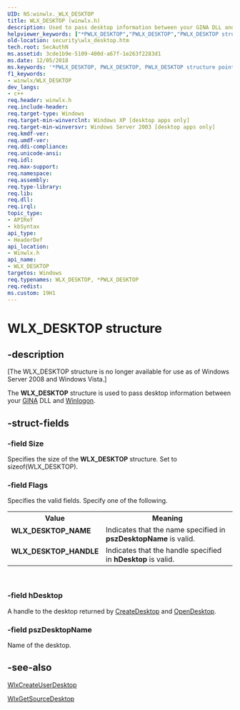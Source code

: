 ```yaml
---
UID: NS:winwlx._WLX_DESKTOP
title: WLX_DESKTOP (winwlx.h)
description: Used to pass desktop information between your GINA DLL and Winlogon.helpviewer_keywords: ["*PWLX_DESKTOP","PWLX_DESKTOP","PWLX_DESKTOP structure pointer [Security]","WLX_DESKTOP","WLX_DESKTOP structure [Security]","WLX_DESKTOP_HANDLE","WLX_DESKTOP_NAME","_gina_wlx_desktop","security.wlx_desktop","winwlx/PWLX_DESKTOP","winwlx/WLX_DESKTOP"]
old-location: security\wlx_desktop.htm
tech.root: SecAuthN
ms.assetid: 3cde1b9e-5109-400d-a67f-1e263f2283d1
ms.date: 12/05/2018
ms.keywords: '*PWLX_DESKTOP, PWLX_DESKTOP, PWLX_DESKTOP structure pointer [Security], WLX_DESKTOP, WLX_DESKTOP structure [Security], WLX_DESKTOP_HANDLE, WLX_DESKTOP_NAME, _gina_wlx_desktop, security.wlx_desktop, winwlx/PWLX_DESKTOP, winwlx/WLX_DESKTOP'
f1_keywords:
- winwlx/WLX_DESKTOP
dev_langs:
- c++
req.header: winwlx.h
req.include-header: 
req.target-type: Windows
req.target-min-winverclnt: Windows XP [desktop apps only]
req.target-min-winversvr: Windows Server 2003 [desktop apps only]
req.kmdf-ver: 
req.umdf-ver: 
req.ddi-compliance: 
req.unicode-ansi: 
req.idl: 
req.max-support: 
req.namespace: 
req.assembly: 
req.type-library: 
req.lib: 
req.dll: 
req.irql: 
topic_type:
- APIRef
- kbSyntax
api_type:
- HeaderDef
api_location:
- Winwlx.h
api_name:
- WLX_DESKTOP
targetos: Windows
req.typenames: WLX_DESKTOP, *PWLX_DESKTOP
req.redist: 
ms.custom: 19H1
---
```


# WLX_DESKTOP structure


## -description


<p class="CCE_Message">[The WLX_DESKTOP structure is no longer available for use as of Windows Server 2008 and Windows Vista.]

The <b>WLX_DESKTOP</b> structure is used to pass desktop information between your <a href="https://docs.microsoft.com/windows/desktop/SecGloss/g-gly">GINA</a> DLL and <a href="https://docs.microsoft.com/windows/desktop/SecGloss/w-gly">Winlogon</a>.


## -struct-fields




### -field Size

Specifies the size of the <b>WLX_DESKTOP</b> structure. Set to sizeof(WLX_DESKTOP).


### -field Flags

Specifies the valid fields. Specify one of the following.

<table>
<tr>
<th>Value</th>
<th>Meaning</th>
</tr>
<tr>
<td width="40%"><a id="WLX_DESKTOP_NAME"></a><a id="wlx_desktop_name"></a><dl>
<dt><b>WLX_DESKTOP_NAME</b></dt>
</dl>
</td>
<td width="60%">
Indicates that the name specified in <b>pszDesktopName</b> is valid.

</td>
</tr>
<tr>
<td width="40%"><a id="WLX_DESKTOP_HANDLE"></a><a id="wlx_desktop_handle"></a><dl>
<dt><b>WLX_DESKTOP_HANDLE</b></dt>
</dl>
</td>
<td width="60%">
Indicates that the handle specified in <b>hDesktop</b> is valid.

</td>
</tr>
</table>
 


### -field hDesktop

A handle to the desktop returned by <a href="https://docs.microsoft.com/windows/desktop/api/winuser/nf-winuser-createdesktopa">CreateDesktop</a> and <a href="https://docs.microsoft.com/windows/desktop/api/winuser/nf-winuser-opendesktopa">OpenDesktop</a>.


### -field pszDesktopName

Name of the desktop.


## -see-also




<a href="https://docs.microsoft.com/windows/desktop/api/winwlx/nc-winwlx-pwlx_create_user_desktop">WlxCreateUserDesktop</a>



<a href="https://docs.microsoft.com/windows/desktop/api/winwlx/nc-winwlx-pwlx_get_source_desktop">WlxGetSourceDesktop</a>
 

 

